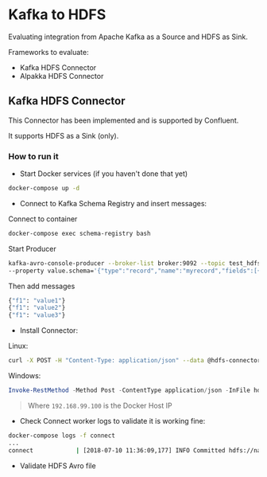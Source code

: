 # Kafka to HDFS

Evaluating integration from Apache Kafka as a Source and HDFS as Sink.

Frameworks to evaluate:

* Kafka HDFS Connector
* Alpakka HDFS Connector

## Kafka HDFS Connector

This Connector has been implemented and is supported by Confluent.

It supports HDFS as a Sink (only).

### How to run it

* Start Docker services (if you haven't done that yet)

```bash
docker-compose up -d
```

* Connect to Kafka Schema Registry and insert messages:

Connect to container

```bash
docker-compose exec schema-registry bash
```

Start Producer

```bash
kafka-avro-console-producer --broker-list broker:9092 --topic test_hdfs \
--property value.schema='{"type":"record","name":"myrecord","fields":[{"name":"f1","type":"string"}]}'
```

Then add messages

```bash
{"f1": "value1"}
{"f1": "value2"}
{"f1": "value3"}
```

* Install Connector:

Linux:

```bash
curl -X POST -H "Content-Type: application/json" --data @hdfs-connector.json http://192.168.99.100:8083/connectors
```

Windows:

```powershell
Invoke-RestMethod -Method Post -ContentType application/json -InFile hdfs-connector.json -Uri http://192.168.99.100:8083/connectors
```

> Where `192.168.99.100` is the Docker Host IP

* Check Connect worker logs to validate it is working fine:

```bash
docker-compose logs -f connect
...
connect            | [2018-07-10 11:36:09,177] INFO Committed hdfs://namenode:8020/topics/test_hdfs/partition=0/test_hdfs+0+0000000000+0000000002.avro for test_hdfs-0 (io.confluent.connect.hdfs.TopicPartitionWriter)
```

* Validate HDFS Avro file

